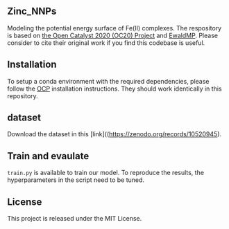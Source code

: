 ## Zinc_NNPs
Modeling the potential energy surface of Fe(II) complexes. The respository is based on [the Open Catalyst 2020 (OC20) Project](https://github.com/Open-Catalyst-Project/ocp) and [EwaldMP](https://github.com/arthurkosmala/EwaldMP?tab=readme-ov-file). Please consider to cite their original work if you find this codebase is useful.
## Installation
To setup a conda environment with the required dependencies, please follow the [OCP](https://github.com/Open-Catalyst-Project/ocp/blob/main/INSTALL.md) installation instructions. They should work identically in this repository. 
## dataset
Download the dataset in this [link]((https://zenodo.org/records/10520945).
## Train and evaulate 
`train.py` is available to train our model. To reproduce the results, the hyperparameters in the script need to be tuned.
## License
This project is released under the MIT License.
